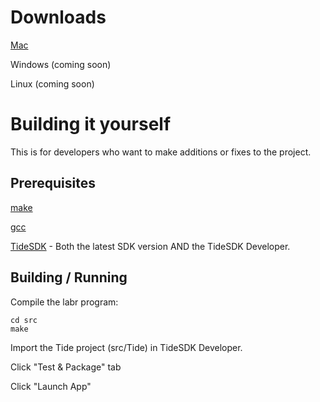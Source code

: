 
# Downloads

[Mac](http://lab-retriever.googlecode.com/files/LabRetriever-1.0.5-ALPHA.dmg)

Windows (coming soon)

Linux (coming soon)

# Building it yourself

This is for developers who want to make additions or fixes to the project.

## Prerequisites

[make](http://www.gnu.org/software/make/)

[gcc](http://gcc.gnu.org/)

[TideSDK](http://www.tidesdk.org/) - Both the latest SDK version AND the TideSDK Developer.


## Building / Running

Compile the labr program:

    cd src
    make

Import the Tide project (src/Tide) in TideSDK Developer.

Click "Test & Package" tab

Click "Launch App"

